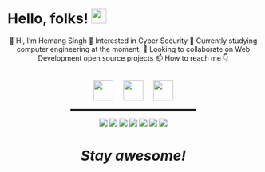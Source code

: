 # Hello, folks! <img src="https://raw.githubusercontent.com/MartinHeinz/MartinHeinz/master/wave.gif" width="30px">

<div align="center">
  
👋 Hi, I’m Hemang Singh
👀 Interested in Cyber Security 
🌱 Currently studying computer engineering at the moment.
💞️ Looking to collaborate on Web Development open source projects
📫 How to reach me 👇 <br><br>

<p float="left">
  <a href="https://www.linkedin.com/in/hemang14"><img src="https://www.fpsa.org/wp-content/uploads/linkedin-logo-copy.png" width="40"></a> &nbsp &nbsp
  <a href="https://www.hackerrank.com/hemang_14"><img src="https://upload.wikimedia.org/wikipedia/commons/4/40/HackerRank_Icon-1000px.png" width="40"></a> &nbsp &nbsp
  <a href="https://www.instagram.com/hemangsingh_14/"><img src="https://workingwithdog.com/wp-content/uploads/2016/05/new_instagram_logo-1024x1024.jpg" width="40"></a>
  
 </p>
<hr width="50%" style="height:5px;">

![](https://img.shields.io/badge/Code-C-informational?style=flat&logo=data:image/svg%2bxml;base64,<BASE64_DATA>)
![](https://img.shields.io/badge/Code-Python-informational?style=flat&logo=data:image/svg%2bxml;base64,<BASE64_DATA>)
![](https://img.shields.io/badge/Code-Java-informational?style=flat&logo=data:image/svg%2bxml;base64,<BASE64_DATA>)
![](https://img.shields.io/badge/Code-Css-informational?style=flat&logo=data:image/svg%2bxml;base64,<BASE64_DATA>)
![](https://img.shields.io/badge/Code-Javascript-informational?style=flat&logo=data:image/svg%2bxml;base64,<BASE64_DATA>)
![](https://img.shields.io/badge/Code-Sql-informational?style=flat&logo=data:image/svg%2bxml;base64,<BASE64_DATA>)
![](https://img.shields.io/badge/UI-Flutter-informational?style=flat&logo=data:image/svg%2bxml;base64,<BASE64_DATA>)


<h1 align='center'><i>Stay awesome!</i></h1>
</div>
<!---
Hemang14/Hemang14 is a ✨ special ✨ repository because its `README.md` (this file) appears on your GitHub profile.
You can click the Preview link to take a look at your changes.
--->
